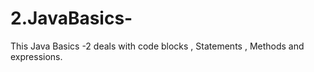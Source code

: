 # 2.JavaBasics-

This Java Basics -2 deals with code blocks , Statements , Methods and expressions.
